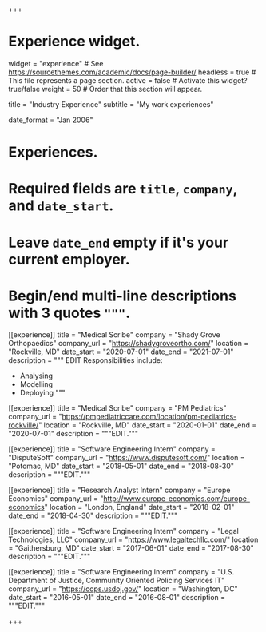 +++
# Experience widget.
widget = "experience"  # See https://sourcethemes.com/academic/docs/page-builder/
headless = true  # This file represents a page section.
active = false  # Activate this widget? true/false
weight = 50  # Order that this section will appear.

title = "Industry Experience"
subtitle = "My work experiences"

date_format = "Jan 2006"

# Experiences.
#   Required fields are `title`, `company`, and `date_start`.
#   Leave `date_end` empty if it's your current employer.
#   Begin/end multi-line descriptions with 3 quotes `"""`.
[[experience]]
  title = "Medical Scribe"
  company = "Shady Grove Orthopaedics"
  company_url = "https://shadygroveortho.com/"
  location = "Rockville, MD"
  date_start = "2020-07-01"
  date_end = "2021-07-01"
  description = """ EDIT
  Responsibilities include:
  
  * Analysing
  * Modelling
  * Deploying
  """

[[experience]]
  title = "Medical Scribe"
  company = "PM Pediatrics"
  company_url = "https://pmpediatriccare.com/location/pm-pediatrics-rockville/"
  location = "Rockville, MD"
  date_start = "2020-01-01"
  date_end = "2020-07-01"
  description = """EDIT."""

[[experience]]
  title = "Software Engineering Intern"
  company = "DisputeSoft"
  company_url = "https://www.disputesoft.com/"
  location = "Potomac, MD"
  date_start = "2018-05-01"
  date_end = "2018-08-30"
  description = """EDIT."""
  
[[experience]]
  title = "Research Analyst Intern"
  company = "Europe Economics"
  company_url = "http://www.europe-economics.com/europe-economics"
  location = "London, England"
  date_start = "2018-02-01"
  date_end = "2018-04-30"
  description = """EDIT."""
  
[[experience]]
  title = "Software Engineering Intern"
  company = "Legal Technologies, LLC"
  company_url = "https://www.legaltechllc.com/"
  location = "Gaithersburg, MD"
  date_start = "2017-06-01"
  date_end = "2017-08-30"
  description = """EDIT."""
  
[[experience]]
  title = "Software Engineering Intern"
  company = "U.S. Department of Justice, Community Oriented Policing Services IT"
  company_url = "https://cops.usdoj.gov/"
  location = "Washington, DC"
  date_start = "2016-05-01"
  date_end = "2016-08-01"
  description = """EDIT."""
  
+++
